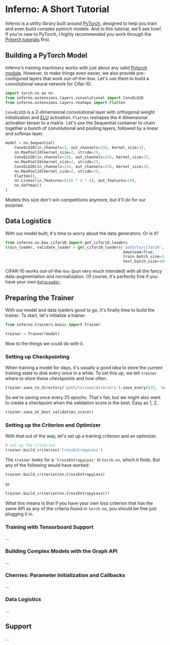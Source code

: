 # Inferno: A Short Tutorial

Inferno is a utility library built around [PyTorch](http://pytorch.org/), designed to help you train and even build complex pytorch models. And in this tutorial, we'll see how! If you're new to PyTorch, I highly recommended you work through the [Pytorch tutorials](http://pytorch.org/tutorials/) first.

## Building a PyTorch Model
Inferno's training machinery works with just about any valid [Pytorch module](http://pytorch.org/docs/master/nn.html#torch.nn.Module). However, to make things even easier, we also provide pre-configured layers that work out-of-the-box. Let's use them to build a convolutional neural network for Cifar-10.

```python
import torch.nn as nn
from inferno.extensions.layers.convolutional import ConvELU2D
from inferno.extensions.layers.reshape import Flatten
```
`ConvELU2D` is a 2-dimensional convolutional layer with orthogonal weight initialization and [ELU](http://pytorch.org/docs/master/nn.html#torch.nn.ELU) activation. `Flatten` reshapes the 4 dimensional activation tensor to a matrix. Let's use the Sequential container to chain together a bunch of convolutional and pooling layers, followed by a linear and softmax layer. 

```python
model = nn.Sequential(
    ConvELU2D(in_channels=3, out_channels=256, kernel_size=3),
    nn.MaxPool2d(kernel_size=2, stride=2),
    ConvELU2D(in_channels=256, out_channels=256, kernel_size=3),
    nn.MaxPool2d(kernel_size=2, stride=2),
    ConvELU2D(in_channels=256, out_channels=256, kernel_size=3),
    nn.MaxPool2d(kernel_size=2, stride=2),
    Flatten(),
    nn.Linear(in_features=(256 * 4 * 4), out_features=10),
    nn.Softmax()
)
```
Models this size don't win competitions anymore, but it'll do for our purpose. 

## Data Logistics 

With our model built, it's time to worry about the data generators. Or is it? 
```python
from inferno.io.box.cifar10 import get_cifar10_loaders
train_loader, validate_loader = get_cifar10_loaders('path/to/cifar10', 
                                                    download=True, 
                                                    train_batch_size=128, 
                                                    test_batch_size=100)
```
CIFAR-10 works out-of-the-`box` (pun very much intended) with all the fancy data-augmentation and normalization. Of course, it's perfectly fine if you have your own [`DataLoader`](http://pytorch.org/docs/master/data.html#torch.utils.data.DataLoader).


## Preparing the Trainer

With our model and data loaders good to go, it's finally time to build the trainer. To start, let's initialize a trainer. 

```python
from inferno.trainers.basic import Trainer

trainer = Trainer(model)
```

Now to the things we could do with it. 

### Setting up Checkpointing
When training a model for days, it's usually a good idea to store the current training state to disk every once in a while. To set this up, we tell `trainer` where to store these *checkpoints* and how often. 
```python
trainer.save_to_directory('path/to/save/directory').save_every((25, 'epochs'))
```
So we're saving once every 25 epochs. That's fair, but we might also want to create a checkpoint when the validation score is the best. Easy as 1, 2,
```python
trainer.save_at_best_validation_score()
```

### Setting up the Criterion and Optimizer
With that out of the way, let's set up a training criterion and an optimizer. 

```python
# set up the criterion
trainer.build_criterion('CrossEntropyLoss')
```
The `trainer` looks for a `'CrossEntropyLoss'` in `torch.nn`, which it finds. But any of the following would have worked: 
```python
trainer.build_criterion(nn.CrossEntropyLoss)
```
or 
```python
trainer.build_criterion(nn.CrossEntropyLoss())
```
What this means is that if you have your own loss criterion that has the same API as any of the criteria found in `torch.nn`, you should be fine just plugging it in. 

### Training with Tensorboard Support
...

### Building Complex Models with the Graph API
...

### Cherries: Parameter Initialization and Callbacks
...

### Data Logistics
...

## Support
...
